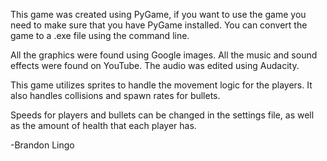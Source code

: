 This game was created using PyGame, if you want to use the game you need to make sure that you have PyGame installed.
You can convert the game to a .exe file using the command line.

All the graphics were found using Google images.
All the music and sound effects were found on YouTube.
The audio was edited using Audacity.

This game utilizes sprites to handle the movement logic for the players.
It also handles collisions and spawn rates for bullets.

Speeds for players and bullets can be changed in the settings file, as well as the amount of health that each player has.

-Brandon Lingo
